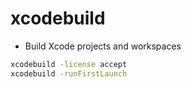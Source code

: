 # xcodebuild

- Build Xcode projects and workspaces

```sh
xcodebuild -license accept
xcodebuild -runFirstLaunch
```
